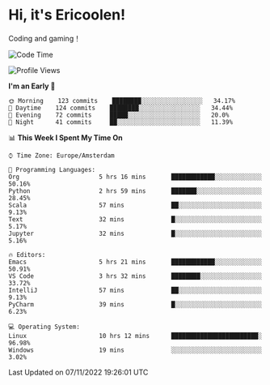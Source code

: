 # Hi, it's Ericoolen!
Coding and gaming！

<!--START_SECTION:waka-->
![Code Time](http://img.shields.io/badge/Code%20Time-514%20hrs%2028%20mins-blue)

![Profile Views](http://img.shields.io/badge/Profile%20Views-5-blue)

**I'm an Early 🐤** 

```text
🌞 Morning    123 commits    ████████░░░░░░░░░░░░░░░░░   34.17% 
🌆 Daytime    124 commits    ████████░░░░░░░░░░░░░░░░░   34.44% 
🌃 Evening    72 commits     █████░░░░░░░░░░░░░░░░░░░░   20.0% 
🌙 Night      41 commits     ██░░░░░░░░░░░░░░░░░░░░░░░   11.39%

```


📊 **This Week I Spent My Time On** 

```text
⌚︎ Time Zone: Europe/Amsterdam

💬 Programming Languages: 
Org                      5 hrs 16 mins       ████████████░░░░░░░░░░░░░   50.16% 
Python                   2 hrs 59 mins       ███████░░░░░░░░░░░░░░░░░░   28.45% 
Scala                    57 mins             ██░░░░░░░░░░░░░░░░░░░░░░░   9.13% 
Text                     32 mins             █░░░░░░░░░░░░░░░░░░░░░░░░   5.17% 
Jupyter                  32 mins             █░░░░░░░░░░░░░░░░░░░░░░░░   5.16%

🔥 Editors: 
Emacs                    5 hrs 21 mins       ████████████░░░░░░░░░░░░░   50.91% 
VS Code                  3 hrs 32 mins       ████████░░░░░░░░░░░░░░░░░   33.72% 
IntelliJ                 57 mins             ██░░░░░░░░░░░░░░░░░░░░░░░   9.13% 
PyCharm                  39 mins             █░░░░░░░░░░░░░░░░░░░░░░░░   6.23%

💻 Operating System: 
Linux                    10 hrs 12 mins      ████████████████████████░   96.98% 
Windows                  19 mins             ░░░░░░░░░░░░░░░░░░░░░░░░░   3.02%

```


 Last Updated on 07/11/2022 19:26:01 UTC
<!--END_SECTION:waka-->

